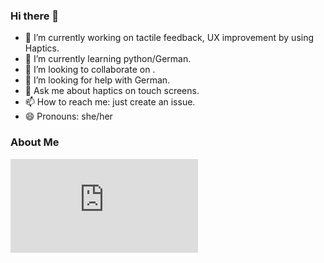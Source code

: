 ### Hi there 👋

<!--
**bsadia/bsadia** is a ✨ _special_ ✨ repository because its `README.md` (this file) appears on your GitHub profile.

-->

- 🔭 I’m currently working on tactile feedback, UX improvement by using Haptics.
- 🌱 I’m currently learning python/German.
- 👯 I’m looking to collaborate on .
- 🤔 I’m looking for help with German.
- 💬 Ask me about haptics on touch screens.
- 📫 How to reach me: just create an issue.
- 😄 Pronouns: she/her


### About Me
![About Me](https://github.com/bsadia/bsadia/files/9423961/BushraSadia_EN.pdf)
